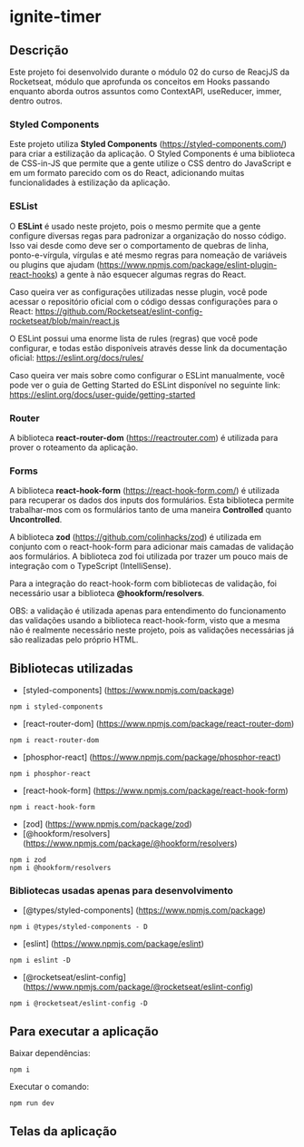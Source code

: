 # ignite-timer

## Descrição

Este projeto foi desenvolvido durante o módulo 02 do curso de ReacjJS da Rocketseat, módulo que aprofunda os conceitos em Hooks passando enquanto aborda outros assuntos como ContextAPI, useReducer, immer, dentro outros.

### Styled Components

Este projeto utiliza **Styled Components** (https://styled-components.com/) para criar a estilização da aplicação. O Styled Components é uma biblioteca de CSS-in-JS que permite que a gente utilize o CSS dentro do JavaScript e em um formato parecido com os do React, adicionando muitas funcionalidades à estilização da aplicação.

### ESList

O **ESLint** é usado neste projeto, pois o mesmo permite que a gente configure diversas regas para padronizar a organização do nosso código. Isso vai desde como deve ser o comportamento de quebras de linha, ponto-e-vírgula, vírgulas e até mesmo regras para nomeação de variáveis ou
plugins que ajudam (https://www.npmjs.com/package/eslint-plugin-react-hooks) a gente à não esquecer algumas regras do React.

Caso queira ver as configurações utilizadas nesse plugin, você pode acessar o repositório oficial com o código dessas configurações para o React: https://github.com/Rocketseat/eslint-config-rocketseat/blob/main/react.js

O ESLint possui uma enorme lista de rules (regras) que você pode configurar, e todas estão disponíveis através desse link da documentação oficial: https://eslint.org/docs/rules/

Caso queira ver mais sobre como configurar o ESLint manualmente, você pode ver o guia de Getting Started do ESLint disponível no seguinte link: https://eslint.org/docs/user-guide/getting-started

### Router

A biblioteca **react-router-dom** (https://reactrouter.com) é utilizada para prover o roteamento da aplicação.

### Forms

A biblioteca **react-hook-form** (https://react-hook-form.com/) é utilizada para recuperar os dados dos inputs dos formulários. Esta biblioteca permite trabalhar-mos com os formulários tanto de uma maneira **Controlled** quanto **Uncontrolled**.

A biblioteca **zod** (https://github.com/colinhacks/zod) é utilizada em conjunto com o react-hook-form para adicionar mais camadas de validação aos formulários. A biblioteca zod foi utilizada por trazer um pouco mais de integração com o TypeScript (IntelliSense).

Para a integração do react-hook-form com bibliotecas de validação, foi necessário usar a biblioteca **@hookform/resolvers**.

OBS: a validação é utilizada apenas para entendimento do funcionamento das validações usando a biblioteca react-hook-form, visto que a mesma não é realmente necessário neste projeto, pois as validações necessárias já são realizadas pelo próprio HTML.

## Bibliotecas utilizadas

- [styled-components] (https://www.npmjs.com/package)

```shell
npm i styled-components
```

- [react-router-dom] (https://www.npmjs.com/package/react-router-dom)

```shell
npm i react-router-dom
```

- [phosphor-react] (https://www.npmjs.com/package/phosphor-react)

```shell
npm i phosphor-react
```

- [react-hook-form] (https://www.npmjs.com/package/react-hook-form)

```shell
npm i react-hook-form
```

- [zod] (https://www.npmjs.com/package/zod)
- [@hookform/resolvers] (https://www.npmjs.com/package/@hookform/resolvers)

```shell
npm i zod
npm i @hookform/resolvers
```

### Bibliotecas usadas apenas para desenvolvimento

- [@types/styled-components] (https://www.npmjs.com/package)

```shell
npm i @types/styled-components - D
```

- [eslint] (https://www.npmjs.com/package/eslint)

```shell
npm i eslint -D
```

- [@rocketseat/eslint-config] (https://www.npmjs.com/package/@rocketseat/eslint-config)

```shell
npm i @rocketseat/eslint-config -D
```

## Para executar a aplicação

Baixar dependências:

```shell
npm i
```

Executar o comando:

```shell
npm run dev
```

## Telas da aplicação
